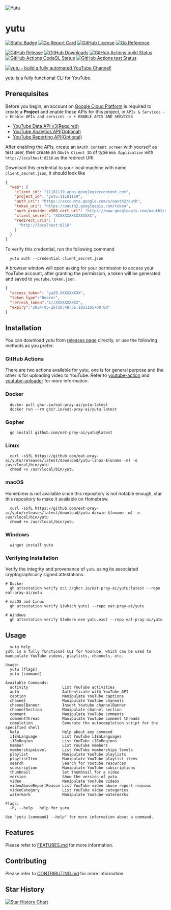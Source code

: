 ![Yutu](./asset/yutu.svg)

# yutu

[![Static Badge](https://img.shields.io/badge/gitmoji-%F0%9F%98%BF%F0%9F%90%B0%F0%9F%90%A7%E2%9D%A4%EF%B8%8F%E2%80%8D%F0%9F%A9%B9-love?style=flat-square&labelColor=%23EDD1CC&color=%23FF919F)](https://gitmoji.dev)
[![Go Report Card](https://goreportcard.com/badge/github.com/eat-pray-ai/yutu?style=flat-square)](https://goreportcard.com/report/github.com/eat-pray-ai/yutu)
[![GitHub License](https://img.shields.io/github/license/eat-pray-ai/yutu?style=flat-square)](https://github.com/eat-pray-ai/yutu?tab=MIT-1-ov-file)
[![Go Reference](https://pkg.go.dev/badge/github.com/eat-pray-ai/yutu/pkg/yutuber?style=flat-square)](https://pkg.go.dev/github.com/eat-pray-ai/yutu/pkg/yutuber)

[![GitHub Release](https://img.shields.io/github/v/release/eat-pray-ai/yutu?sort=semver&style=flat-square&logo=go)](https://github.com/eat-pray-ai/yutu/releases/latest)
[![GitHub Downloads](https://img.shields.io/github/downloads/eat-pray-ai/yutu/total?style=flat-square)](https://github.com/eat-pray-ai/yutu/releases/latest)
[![GitHub Actions build Status](https://img.shields.io/github/actions/workflow/status/eat-pray-ai/yutu/publish.yml?style=flat-square&logo=githubactions)](https://github.com/eat-pray-ai/yutu/actions/workflows/publish.yml)
[![GitHub Actions CodeQL Status](https://img.shields.io/github/actions/workflow/status/eat-pray-ai/yutu/codeql.yml?style=flat-square&logo=githubactions&label=CodeQL)](https://github.com/eat-pray-ai/yutu/actions/workflows/codeql.yml)
[![GitHub Actions test Status](https://img.shields.io/github/actions/workflow/status/eat-pray-ai/yutu/test.yml?style=flat-square&logo=githubactions&label=test)](https://github.com/eat-pray-ai/yutu/actions/workflows/test.yml)

[![yutu - build a fully automated YouTube Channel!](https://api.producthunt.com/widgets/embed-image/v1/featured.svg?post_id=490920&theme=light)](https://www.producthunt.com/posts/yutu?embed=true&utm_source=badge-featured&utm_medium=badge&utm_souce=badge-yutu)

yutu is a fully functional CLI for YouTube.

## Prerequisites

Before you begin, an account on [Google Cloud Platform](https://console.cloud.google.com/) is required to create a **Project** and enable these APIs for this project, in `APIs & Services -> Enable APIs and services -> + ENABLE APIS AND SERVICES`

- [YouTube Data API v3(Required)](https://console.cloud.google.com/apis/api/youtubeanalytics.googleapis.com/overview)
- [YouTube Analytics API(Optional)](https://console.cloud.google.com/apis/api/youtubeanalytics.googleapis.com/overview)
- [YouTube Reporting API(Optional)](https://console.cloud.google.com/apis/api/youtubereporting.googleapis.com/overview)

After enabling the APIs, create an `OAuth content screen` with yourself as test user, then create an `OAuth Client ID` of type `Web Application` with `http://localhost:8216` as the redirect URI.

Download this credential to your local machine with name `client_secret.json`, it should look like

```json
{
  "web": {
    "client_id": "11181119.apps.googleusercontent.com",
    "project_id": "yutu-11181119",
    "auth_uri": "https://accounts.google.com/o/oauth2/auth",
    "token_uri": "https://oauth2.googleapis.com/token",
    "auth_provider_x509_cert_url": "https://www.googleapis.com/oauth2/v1/certs",
    "client_secret": "XXXXXXXXXXXXXXXX",
    "redirect_uris": [
      "http://localhost:8216"
    ]
  }
}
```

To verify this credential, run the following command

```shell
  yutu auth --credential client_secret.json
```

A browser window will open asking for your permission to access your YouTube account, after granting the permission, a token will be generated and saved to `youtube.token.json`.

```json
{
  "access_token": "ya29.XXXXXXXXX",
  "token_type":"Bearer",
  "refresh_token":"1//XXXXXXXXXX",
  "expiry":"2024-05-26T18:49:56.1911165+08:00"
}
```

## Installation

You can download yutu from [releases page](https://github.com/eat-pray-ai/yutu/releases/latest) directly, or use the following methods as you prefer.

### GitHub Actions

There are two actions available for yutu, one is for general purpose and the other is for uploading video to YouTube. Refer to [youtube-action](https://github.com/eat-pray-ai/youtube-action) and [youtube-uploader](https://github.com/eat-pray-ai/youtube-uploader) for more information.

### Docker

```shell
  docker pull ghcr.io/eat-pray-ai/yutu:latest
  docker run --rm ghcr.io/eat-pray-ai/yutu:latest
```

### Gopher

```shell
  go install github.com/eat-pray-ai/yutu@latest
```

### Linux

```shell
  curl -sSfL https://github.com/eat-pray-ai/yutu/releases/latest/download/yutu-linux-$(uname -m) -o /usr/local/bin/yutu
  chmod +x /usr/local/bin/yutu
```

### macOS

Homebrew is not available since this repository is not notable enough, star this repository to make it available on Homebrew.

```shell
  curl -sSfL https://github.com/eat-pray-ai/yutu/releases/latest/download/yutu-darwin-$(uname -m) -o /usr/local/bin/yutu
  chmod +x /usr/local/bin/yutu
```

### Windows

```shell
  winget install yutu
```

### Verifying Installation

Verify the integrity and provenance of `yutu` using its associated cryptographically signed attestations.

```shell
# Docker
  gh attestation verify oci://ghcr.io/eat-pray-ai/yutu:latest --repo eat-pray-ai/yutu

# macOS and Linux
  gh attestation verify $(which yutu) --repo eat-pray-ai/yutu

# Windows
  gh attestation verify $(where.exe yutu.exe) --repo eat-pray-ai/yutu
```

## Usage

```shell
  yutu help
yutu is a fully functional CLI for YouTube, which can be used to manupulate YouTube videos, playlists, channels, etc.

Usage:
  yutu [flags]
  yutu [command]

Available Commands:
  activity               List YouTube activities
  auth                   Authenticate with YouTube API
  caption                Manipulate YouTube captions
  channel                Manipulate YouTube channels
  channelBanner          Insert Youtube channelBanner
  channelSection         Manipulate channel section
  comment                Manipulate YouTube comments
  commentThread          Manipulate YouTube comment threads
  completion             Generate the autocompletion script for the specified shell
  help                   Help about any command
  i18nLanguage           List YouTube i18nLanguages
  i18nRegion             List YouTube i18nRegions
  member                 List YouTube members
  membershipsLevel       List YouTube memberships levels
  playlist               Manipulate YouTube playlists
  playlistItem           Manipulate YouTube playlist items
  search                 Search for Youtube resources
  subscription           Manipulate YouTube subscriptions
  thumbnail              Set thumbnail for a video
  version                Show the version of yutu
  video                  Manipulate YouTube videos
  videoAbuseReportReason List YouTube video abuse report reasons
  videoCategory          List YouTube video categories
  watermark              Manipulate Youtube watermarks

Flags:
  -h, --help   help for yutu

Use "yutu [command] --help" for more information about a command.
```

## Features

Please refer to [FEATURES.md](./FEATURES.md) for more information.

## Contributing

Please refer to [CONTRIBUTING.md](./CONTRIBUTING.md) for more information.

## Star History

[![Star History Chart](https://api.star-history.com/svg?repos=eat-pray-ai/yutu&type=Date)](https://star-history.com/#eat-pray-ai/yutu&Date)
